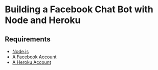 # Building a Facebook Chat Bot with Node and Heroku



## Requirements

* [Node.js](http://nodejs.org/)
* [A Facebook Account](https://www.facebook.com/)
* [A Heroku Account](https://www.heroku.com/)
